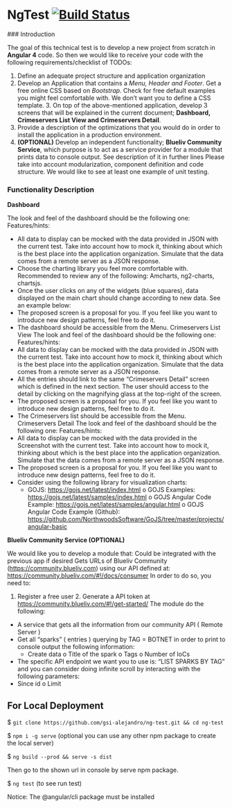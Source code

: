 # NgTest  [![Build Status](https://travis-ci.org/gsi-alejandro/ng-test.svg?branch=master)](https://travis-ci.org/gsi-alejandro/ng-test)

﻿### Introduction

The goal of this technical test is to develop a new project from scratch in **Angular 4** code. So then we would like to receive your code with the following requirements/checklist of TODOs: 

1. Define an adequate project structure and application organization 
2. Develop an Application that contains a *Menu, Header and Footer*. 
Get a free online CSS based on *Bootstrap*. Check for free default examples you might feel comfortable with. We don’t want you to define a CSS template. 3. On top of the above-mentioned application, develop 3 screens that will be explained in the current document; **Dashboard, Crimeservers List View and Crimeservers Detail**. 
4. Provide a description of the optimizations that you would do in order to install the application in a production environment. 
5. **(OPTIONAL)** Develop an independent functionality; **Blueliv Community Service**, which purpose is to act as a service provider for a module that prints data to console output. See description of it in further lines 
Please take into account modularization, component definition and code structure. We would like to see at least one example of unit testing. 

### Functionality Description 
**Dashboard**

The look and feel of the dashboard should be the following one: 
Features/hints: 
- All data to display can be mocked with the data provided in JSON with the current test. Take into account how to mock it, thinking about which is the best place into the application organization. Simulate that the data comes from a remote server as a JSON response. 
- Choose the charting library you feel more comfortable with. Recommended to review any of the following: Amcharts, ng2-charts, chartsjs. 
- Once the user clicks on any of the widgets (blue squares), data displayed on the main chart should change according to new data. See an example below: 
- The proposed screen is a proposal for you. If you feel like you want to introduce new design patterns, feel free to do it. 
- The dashboard should be accessible from the Menu. 
Crimeservers List View 
The look and feel of the dashboard should be the following one: 
Features/hints: 
- All data to display can be mocked with the data provided in JSON with the current test. Take into account how to mock it, thinking about which is the best place into the application organization. Simulate that the data comes from a remote server as a JSON response. 
- All the entries should link to the same “Crimeservers Detail” screen which is defined in the next section. The user should access to the detail by clicking on the magnifying glass at the top-right of the screen. 
- The proposed screen is a proposal for you. If you feel like you want to introduce new design patterns, feel free to do it. 
- The Crimeservers list should be accessible from the Menu. 
Crimeservers Detail 
The look and feel of the dashboard should be the following one: 
Features/hints: 
- All data to display can be mocked with the data provided in the Screenshot with the current test. Take into account how to mock it, thinking about which is the best place into the application organization. Simulate that the data comes from a remote server as a JSON response. 
- The proposed screen is a proposal for you. If you feel like you want to introduce new design patterns, feel free to do it. 
- Consider using the following library for visualization charts: 
    - GOJS: https://gojs.net/latest/index.html o GOJS Examples: https://gojs.net/latest/samples/index.html o GOJS Angular Code Example: https://gojs.net/latest/samples/angular.html o GOJS Angular Code Example (Github): 
     https://github.com/NorthwoodsSoftware/GoJS/tree/master/projects/angular-basic 

**Blueliv Community Service (OPTIONAL)**

We would like you to develop a module that: 
Could be integrated with the previous app if desired 
Gets URLs of Blueliv Community (https://community.blueliv.com) using our API defined at: https://community.blueliv.com/#!/docs/consumer 
In order to do so, you need to: 
1. Register a free user 2. Generate a API token at https://community.blueliv.com/#!/get-started/ 
The module do the following: 
- A service that gets all the information from our community API ( Remote Server ) 
- Get all “sparks” ( entries ) querying by TAG = BOTNET in order to print to console output the following information: 
    - Create data o Title of the spark o Tags o Number of IoCs 
- The specific API endpoint we want you to use is: “LIST SPARKS BY TAG” and you can consider doing infinite scroll by interacting with the following parameters: 
- Since id o Limit

## For Local Deployment
$ `git clone https://github.com/gsi-alejandro/ng-test.git && cd ng-test`

$ `npm i -g serve` (optional you can use any other npm package to create the local server)

$ `ng build --prod && serve -s dist`

Then go to the shown url in console by serve npm package.

$ `ng test` (to see run test)

Notice: The @angular/cli package must be installed
